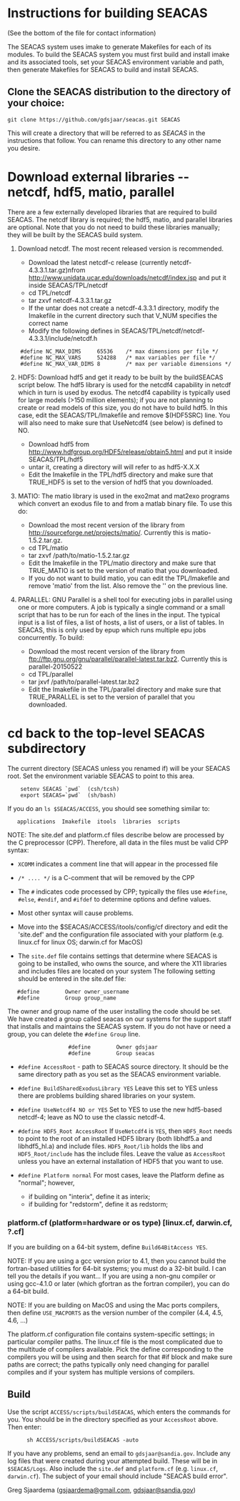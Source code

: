 # Instructions for building SEACAS
(See the bottom of the file for contact information)

The SEACAS system uses imake to generate Makefiles for each of its
modules.  To build the SEACAS system you must first build and install
imake and its associated tools, set your SEACAS environment variable
and path, then generate Makefiles for SEACAS to build and install
SEACAS.

## Clone the SEACAS distribution to the directory of your choice:
```
git clone https://github.com/gdsjaar/seacas.git SEACAS
```
This will create a directory that will be referred to as _SEACAS_ in the instructions that follow. You can rename this directory to any other name you desire.

# Download external libraries -- netcdf, hdf5, matio, parallel
There are a few externally developed libraries that are required to build SEACAS.  The netcdf library is required; the hdf5, matio, and parallel libraries are optional. Note that you do not need to build these libraries manually; they will be built by the SEACAS build system. 

1. Download netcdf.  The most recent released version is recommended. 

   * Download the latest netcdf-c release (currently netcdf-4.3.3.1.tar.gz)nfrom http://www.unidata.ucar.edu/downloads/netcdf/index.jsp and put it inside SEACAS/TPL/netcdf
   * cd TPL/netcdf
   * tar zxvf netcdf-4.3.3.1.tar.gz
   * If the untar does not create a netcdf-4.3.3.1 directory, modify the Imakefile in the current directory such that V_NUM specifies the correct name
   * Modify the following defines in SEACAS/TPL/netcdf/netcdf-4.3.3.1/include/netcdf.h

```
	#define NC_MAX_DIMS     65536    /* max dimensions per file */
	#define NC_MAX_VARS     524288   /* max variables per file */
	#define NC_MAX_VAR_DIMS 8        /* max per variable dimensions */
```

2. HDF5: Download hdf5 and get it ready to be built by the buildSEACAS script below. The hdf5 library is used for the netcdf4 capability in netcdf which in turn is used by exodus.  The netcdf4 capability is typically used for large models (>150 million elements); if you are not planning to create or read models of this size, you do not have to build hdf5. In this case, edit the SEACAS/TPL/Imakefile and remove $(HDF5SRC) line. You will also need to make sure that UseNetcdf4 (see below) is defined to NO.

   * Download hdf5 from http://www.hdfgroup.org/HDF5/release/obtain5.html and put it inside SEACAS/TPL/hdf5
   * untar it, creating a directory will will refer to as hdf5-X.X.X
   * Edit the Imakefile in the TPL/hdf5 directory and make sure that TRUE_HDF5 is set to the version of hdf5 that you downloaded.

3. MATIO: The matio library is used in the exo2mat and mat2exo programs which convert an exodus file to and from a matlab binary file.  To use this do:

   * Download the most recent version of the library from http://sourceforge.net/projects/matio/. Currently this is matio-1.5.2.tar.gz. 
   * cd TPL/matio
   * tar zxvf /path/to/matio-1.5.2.tar.gz
   * Edit the Imakefile in the TPL/matio directory and make sure that TRUE_MATIO is set to the version of matio that you downloaded.
    * If you do not want to build matio, you can edit the TPL/Imakefile and remove 'matio' from the list. Also remove the '\' on the previous line.

4. PARALLEL: GNU Parallel is a shell tool for executing jobs in parallel using one or more computers. A job is typically a single command or a small script that has to be run for each of the lines in the input. The typical input is a list of files, a list of hosts, a list of users, or a list of tables.  In SEACAS, this is only used by epup which runs multiple epu jobs concurrently.  To build:

   * Download the most recent version of the library from ftp://ftp.gnu.org/gnu/parallel/parallel-latest.tar.bz2. Currently this is parallel-20150522
   * cd TPL/parallel
   * tar jxvf /path/to/parallel-latest.tar.bz2
   * Edit the Imakefile in the TPL/parallel directory and make sure that TRUE_PARALLEL is set to the version of parallel that you downloaded.

# cd back to the top-level SEACAS subdirectory

The current directory (SEACAS unless you renamed if) will be your SEACAS root.  Set the environment variable SEACAS to point to this area. 
```
    setenv SEACAS `pwd`  (csh/tcsh)
    export SEACAS=`pwd`  (sh/bash)
```
   If you do an `ls $SEACAS/ACCESS`, you should see something similar to:
```
   applications  Imakefile  itools  libraries  scripts  
```

NOTE: The site.def and platform.cf files describe below are processed 
      by the C preprocessor (CPP). Therefore, all data in the files must be 
      valid CPP syntax:
      
 * `XCOMM` indicates a comment line that will appear in the processed file
 * `/* .... */` is a C-comment that will be removed by the CPP
 * The `#` indicates code processed by CPP; typically the files use `#define`, `#else`, `#endif`, and `#ifdef` to determine options and define values.
 * Most other syntax will cause problems.

 * Move into the $SEACAS/ACCESS/itools/config/cf directory and edit the 'site.def' and the configuration file associated with your platform (e.g. linux.cf for linux OS; darwin.cf for MacOS)

 * The `site.def` file contains settings that determine where SEACAS is going to be installed, who owns the source, and where the X11 libraries and includes files are located on your system The following setting should be entered in the site.def file:

```
   #define        Owner owner_username
   #define        Group group_name 
```
The owner and group name of the user installing the code should be set.  We have created a group called seacas on our systems for the support staff that installs and maintains the SEACAS system. If you do not have or need a group, you can delete the `#define Group` line.

```
                   #define        Owner gdsjaar
                   #define        Group seacas 
```

 * `#define AccessRoot` - path to SEACAS source directory. It should be the same directory path as you set as the SEACAS environment variable.

 * `#define BuildSharedExodusLibrary YES` Leave this set to YES unless there are problems building shared libraries on your system.

 * `#define UseNetcdf4 NO or YES` Set to YES to use the new hdf5-based netcdf-4; leave as NO to use the classic netcdf-4.
      
 * `#define HDF5_Root AccessRoot` If `UseNetcdf4` is `YES`, then `HDF5_Root` needs to point to the root of an installed HDF5 library (both libhdf5.a and libhdf5_hl.a) and include files.  `HDF5_Root/lib` holds the libs and `HDF5_Root/include` has the include files. Leave the value as `AccessRoot` unless you have an external installation of HDF5 that you want to use.
         
 * `#define Platform normal`  For most cases, leave the Platform define as "normal"; however,
    * if building on "interix", define it as interix;
    * if building for "redstorm", define it as redstorm;

### platform.cf (platform=hardware or os type) [linux.cf, darwin.cf, ?.cf]
If you are building on a 64-bit system, define `Build64BitAccess YES`.

NOTE: If you are using a gcc version prior to 4.1, then you cannot build the fortran-based utilities for 64-bit systems; you must do a 32-bit build. I can tell you the details if you want...  If you are using a non-gnu compiler or using gcc-4.1.0 or later (which gfortran as the fortran compiler), you can do a 64-bit build.

NOTE: If you are building on MacOS and using the Mac ports compilers, then define `USE_MACPORTS` as the version number of the compiler (4.4, 4.5, 4.6, ...)

The platform.cf configuration file contains system-specific settings; in particular compiler paths.  The linux.cf file is the most complicated due to the multitude of compilers available.  Pick the define corresponding to the compilers you will be using and then search for that #if block and make sure paths are correct; the paths typically only need changing for parallel compiles and if your system has multiple versions of compilers.

## Build 
Use the script `ACCESS/scripts/buildSEACAS`, which enters the commands for you.  You should be in the directory specified as your `AccessRoot` above. Then enter:

```
      sh ACCESS/scripts/buildSEACAS -auto
```

If you have any problems, send an email to `gdsjaar@sandia.gov`. Include any log files that were created during your attempted build. These will be in `$SEACAS/Logs`.  Also include the `site.def` and `platform.cf` (e.g. `linux.cf`, `darwin.cf`).  The subject of your email should include "SEACAS build error".

 Greg Sjaardema  (gsjaardema@gmail.com,  gdsjaar@sandia.gov)
      
